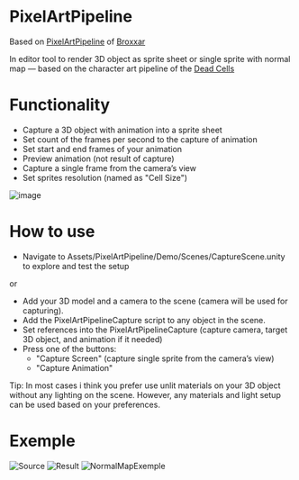# PixelArtPipeline

Based on [PixelArtPipeline](https://github.com/Broxxar/PixelArtPipeline) of [Broxxar](https://github.com/Broxxar)

In editor tool to render 3D object as sprite sheet or single sprite with normal map — based on the character art pipeline of the [Dead Cells](https://dead-cells.com/)

# Functionality
- Capture a 3D object with animation into a sprite sheet
- Set count of the frames per second to the capture of animation
- Set start and end frames of your animation
- Preview animation (not result of capture)
- Capture a single frame from the camera’s view
- Set sprites resolution (named as "Cell Size")

![image](https://github.com/user-attachments/assets/9e16bbe1-3ecb-47c9-adbe-ff1e5e4d3266)

# How to use
- Navigate to Assets/PixelArtPipeline/Demo/Scenes/CaptureScene.unity to explore and test the setup

or

- Add your 3D model and a camera to the scene (camera will be used for capturing).
- Add the PixelArtPipelineCapture script to any object in the scene.
- Set references into the PixelArtPipelineCapture (capture camera, target 3D object, and animation if it needed)
- Press one of the buttons:
  - "Capture Screen" (capture single sprite from the camera’s view)
  - "Capture Animation"

Tip: In most cases i think you prefer use unlit materials on your 3D object without any lighting on the scene. However, any materials and light setup can be used based on your preferences.

# Exemple

![Source](https://github.com/user-attachments/assets/7491dcde-7629-4aab-b6d0-b7dd1b7bc062)
![Result](https://github.com/user-attachments/assets/27f68948-f6b6-478a-a757-05029921596f)
![NormalMapExemple](https://github.com/user-attachments/assets/beac5d99-e117-4753-9922-13c7a91d6360)

